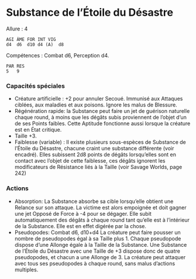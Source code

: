 # Substance de l’Étoile du Désastre

Allure : 4

	AGI	ÂME	FOR	INT	VIG
	d4	d6	d10	d4 (A)	d8

Compétences : Combat d6, Perception d4.

	PAR	RES
	5	9

### Capacités spéciales
- Créature artificielle : +2 pour annuler Secoué. Immunisé aux Attaques ciblées, aux maladies et aux poisons. Ignore les malus de Blessure.
- Régénération rapide: la Substance peut faire un jet de guérison naturelle chaque round, à moins que les dégâts subis proviennent de l’objet d’un de ses Points faibles. Cette Aptitude fonctionne aussi lorsque la créature est en État critique.
- Taille +3.
- Faiblesse (variable) : Il existe plusieurs sous-espèces de Substance de l’Étoile du Désastre, chacune craint une substance différente (voir encadré). Elles subissent 2d8 points de dégâts lorsqu’elles sont en contact avec l’objet de cette faiblesse, ces dégâts ignorent les modificateurs de Résistance liés à la Taille (voir Savage Worlds, page 242)

### Actions
- Absorption: La Substance absorbe sa cible lorsqu’elle obtient une Relance sur son attaque. La victime est alors empoignée et doit gagner une jet Opposé de Force à -4 pour se dégager. Elle subit automatiquement des dégâts à chaque round tant qu’elle est à l’intérieur de la Substance. Elle est en effet digérée par la chose.
- Pseudopodes: Combat d6, d10+d4 La créature peut faire pousser un nombre de pseudopodes égal à sa Taille plus 1. Chaque pseudopode dispose d’une Allonge égale à la Taille de la Substance. Une Substance de l’Étoile du Désastre avec une Taille de +3 dispose donc de quatre pseudopodes, et chacun a une Allonge de 3. La créature peut attaquer avec tous ses pseudopodes à chaque round, sans malus d’actions multiples.

